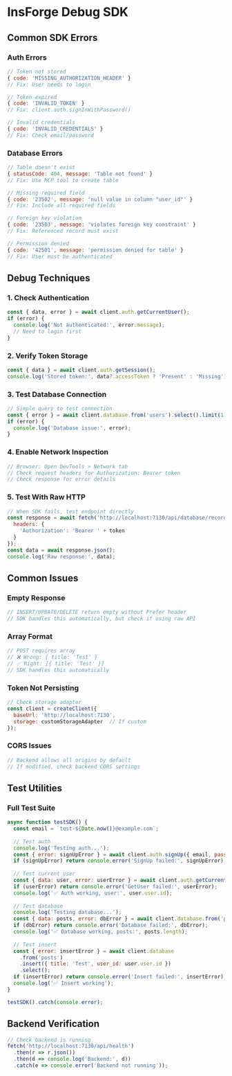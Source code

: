 # InsForge Debug SDK

## Common SDK Errors

### Auth Errors
```javascript
// Token not stored
{ code: 'MISSING_AUTHORIZATION_HEADER' }
// Fix: User needs to login

// Token expired
{ code: 'INVALID_TOKEN' }
// Fix: client.auth.signInWithPassword()

// Invalid credentials
{ code: 'INVALID_CREDENTIALS' }
// Fix: Check email/password
```

### Database Errors
```javascript
// Table doesn't exist
{ statusCode: 404, message: 'Table not found' }
// Fix: Use MCP tool to create table

// Missing required field
{ code: '23502', message: 'null value in column "user_id"' }
// Fix: Include all required fields

// Foreign key violation
{ code: '23503', message: 'violates foreign key constraint' }
// Fix: Referenced record must exist

// Permission denied
{ code: '42501', message: 'permission denied for table' }
// Fix: User must be authenticated
```

## Debug Techniques

### 1. Check Authentication
```javascript
const { data, error } = await client.auth.getCurrentUser();
if (error) {
  console.log('Not authenticated:', error.message);
  // Need to login first
}
```

### 2. Verify Token Storage
```javascript
const { data } = await client.auth.getSession();
console.log('Stored token:', data?.accessToken ? 'Present' : 'Missing');
```

### 3. Test Database Connection
```javascript
// Simple query to test connection
const { error } = await client.database.from('users').select().limit(1);
if (error) {
  console.log('Database issue:', error);
}
```

### 4. Enable Network Inspection
```javascript
// Browser: Open DevTools > Network tab
// Check request headers for Authorization: Bearer token
// Check response for error details
```

### 5. Test With Raw HTTP
```javascript
// When SDK fails, test endpoint directly
const response = await fetch('http://localhost:7130/api/database/records/posts', {
  headers: {
    'Authorization': 'Bearer ' + token
  }
});
const data = await response.json();
console.log('Raw response:', data);
```

## Common Issues

### Empty Response
```javascript
// INSERT/UPDATE/DELETE return empty without Prefer header
// SDK handles this automatically, but check if using raw API
```

### Array Format
```javascript
// POST requires array
// ❌ Wrong: { title: 'Test' }
// ✅ Right: [{ title: 'Test' }]
// SDK handles this automatically
```

### Token Not Persisting
```javascript
// Check storage adapter
const client = createClient({
  baseUrl: 'http://localhost:7130',
  storage: customStorageAdapter  // If custom
});
```

### CORS Issues
```javascript
// Backend allows all origins by default
// If modified, check backend CORS settings
```

## Test Utilities

### Full Test Suite
```javascript
async function testSDK() {
  const email = `test-${Date.now()}@example.com`;
  
  // Test auth
  console.log('Testing auth...');
  const { error: signUpError } = await client.auth.signUp({ email, password: 'test123' });
  if (signUpError) return console.error('SignUp failed:', signUpError);
  
  // Test current user
  const { data: user, error: userError } = await client.auth.getCurrentUser();
  if (userError) return console.error('GetUser failed:', userError);
  console.log('✅ Auth working, user:', user.user.id);
  
  // Test database
  console.log('Testing database...');
  const { data: posts, error: dbError } = await client.database.from('posts').select().limit(1);
  if (dbError) return console.error('Database failed:', dbError);
  console.log('✅ Database working, posts:', posts.length);
  
  // Test insert
  const { error: insertError } = await client.database
    .from('posts')
    .insert({ title: 'Test', user_id: user.user.id })
    .select();
  if (insertError) return console.error('Insert failed:', insertError);
  console.log('✅ Insert working');
}

testSDK().catch(console.error);
```

## Backend Verification

```javascript
// Check backend is running
fetch('http://localhost:7130/api/health')
  .then(r => r.json())
  .then(d => console.log('Backend:', d))
  .catch(e => console.error('Backend not running'));
```